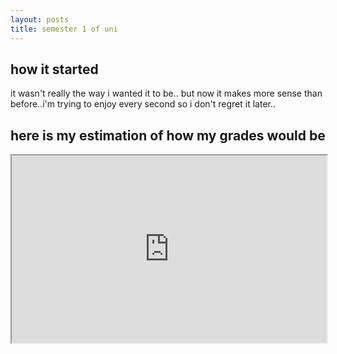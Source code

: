 ```yaml
---
layout: posts
title: semester 1 of uni
---
```

## how it started
it wasn't really the way i wanted it to be.. but now it makes more sense than before..i'm trying to enjoy every second so i don't regret it later..

## here is my estimation of how my grades would be
<iframe src="https://docs.google.com/spreadsheets/d/e/2PACX-1vShzLDfFaPwbzbsIiWXVAw1XVrlvZsvZl1_5cv2NvGNgqQ5pTHEP1Jr8DuDYwLpAhPAadeH4Vmp_8BS/pubhtml?gid=2071311692&amp;single=true&amp;widget=true&amp;headers=false"  width="100%" height="300"></iframe>
